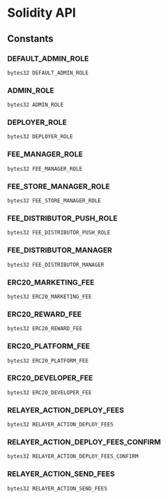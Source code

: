 # Solidity API

## Constants

### DEFAULT_ADMIN_ROLE

```solidity
bytes32 DEFAULT_ADMIN_ROLE
```

### ADMIN_ROLE

```solidity
bytes32 ADMIN_ROLE
```

### DEPLOYER_ROLE

```solidity
bytes32 DEPLOYER_ROLE
```

### FEE_MANAGER_ROLE

```solidity
bytes32 FEE_MANAGER_ROLE
```

### FEE_STORE_MANAGER_ROLE

```solidity
bytes32 FEE_STORE_MANAGER_ROLE
```

### FEE_DISTRIBUTOR_PUSH_ROLE

```solidity
bytes32 FEE_DISTRIBUTOR_PUSH_ROLE
```

### FEE_DISTRIBUTOR_MANAGER

```solidity
bytes32 FEE_DISTRIBUTOR_MANAGER
```

### ERC20_MARKETING_FEE

```solidity
bytes32 ERC20_MARKETING_FEE
```

### ERC20_REWARD_FEE

```solidity
bytes32 ERC20_REWARD_FEE
```

### ERC20_PLATFORM_FEE

```solidity
bytes32 ERC20_PLATFORM_FEE
```

### ERC20_DEVELOPER_FEE

```solidity
bytes32 ERC20_DEVELOPER_FEE
```

### RELAYER_ACTION_DEPLOY_FEES

```solidity
bytes32 RELAYER_ACTION_DEPLOY_FEES
```

### RELAYER_ACTION_DEPLOY_FEES_CONFIRM

```solidity
bytes32 RELAYER_ACTION_DEPLOY_FEES_CONFIRM
```

### RELAYER_ACTION_SEND_FEES

```solidity
bytes32 RELAYER_ACTION_SEND_FEES
```

